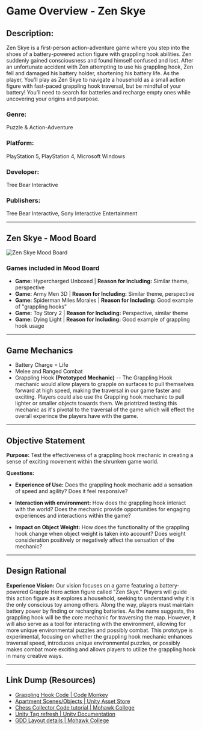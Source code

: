 # Game Overview - Zen Skye

## Description:
Zen Skye is a first-person action-adventure game where you step into the shoes of a battery-powered action figure with grappling hook abilities. Zen suddenly gained consciousness and found himself confused and lost. After an unfortunate accident with Zen attempting to use his grappling hook, Zen fell and damaged his battery holder, shortening his battery life.
As the player, You’ll play as Zen Skye to navigate a household as a small action figure with fast-paced grappling hook traversal, but be mindful of your battery! You’ll need to search for batteries and recharge empty ones while uncovering your origins and purpose.

### Genre:
Puzzle & Action-Adventure

### Platform:
PlayStation 5, PlayStation 4, Microsoft Windows

### Developer: 
Tree Bear Interactive

### Publishers:
Tree Bear Interactive, Sony Interactive Entertainment

---
## Zen Skye - Mood Board

![Zen Skye Mood Board](https://imgur.com/oz8Rm6W.jpg)

### Games included in Mood Board
- **Game:** Hypercharged Unboxed | **Reason for Including:** Similar theme, perspective
- **Game:** Army Men 3D | **Reason for Including:** Similar theme, perspective
- **Game:** Spiderman Miles Morales | **Reason for Including:** Good example of "grappling hooks"
- **Game:** Toy Story 2 | **Reason for Including:** Perspective, similar theme
- **Game:** Dying Light | **Reason for Including:** Good example of grappling hook usage

---

## Game Mechanics

- Battery Charge = Life
- Melee and Ranged Combat
- Grappling Hook **(Prototyped Mechanic)**
-- The Grappling Hook mechanic would allow players to grapple on surfaces to pull themselves forward at high speed, making the traversal in our game faster and exciting. Players could also use the Grappling hook mechanic to pull lighter or smaller objects towards them. We priotrized testing this mechanic as it's pivotal to the traversal of the game which will effect the overall experince the players have with the game. 

---

## Objective Statement
**Purpose:** Test the effectiveness of a grappling hook mechanic in creating a sense of exciting movement within the shrunken game world.

**Questions:**

- **Experience of Use:** Does the grappling hook mechanic add a sensation of speed and agility? Does it feel responsive? 

- **Interaction with environment:** How does the grappling hook interact with the world? Does the mechanic provide opportunities for engaging experiences and interactions within the game?

- **Impact on Object Weight:** How does the functionality of the grappling hook change when object weight is taken into account? Does weight consideration positively or negatively affect the sensation of the mechanic?

---

## Design Rational

**Experience Vision:** 
Our vision focuses on a game featuring a battery-powered Grapple Hero action figure called "Zen Skye." Players will guide this action figure as it explores a household, seeking to understand why it is the only conscious toy among others. Along the way, players must maintain battery power by finding or recharging batteries. As the name suggests, the grappling hook will be the core mechanic for traversing the map. However, it will also serve as a tool for interacting with the environment, allowing for more unique environmental puzzles and possibly combat. This prototype is experimental, focusing on whether the grappling hook mechanic enhances traversal speed, introduces unique environmental puzzles, or possibly makes combat more exciting and allows players to utilize the grappling hook in many creative ways.

---

## Link Dump (Resources)
- [Grappling Hook Code | Code Monkey](https://www.youtube.com/watch?v=twMkGTqyZvI)
- [Apartment Scenes/Objects | Unity Asset Store](https://assetstore.unity.com/packages/3d/environments/apartment-kit-124055)
- [Chess Collector Code tutorial | Mohawk College](https://mycanvas.mohawkcollege.ca/courses/99819/modules)
- [Unity Tag refresh | Unity Documentation](https://docs.unity3d.com/Manual/Tags.html)
- [GDD Layout details | Mohawk College](https://docs.google.com/document/d/1VWy6HfrUwu70FdWf2XzHdUgJ0oVc7IxVea6LclSAKbM/edit?usp=sharing)
